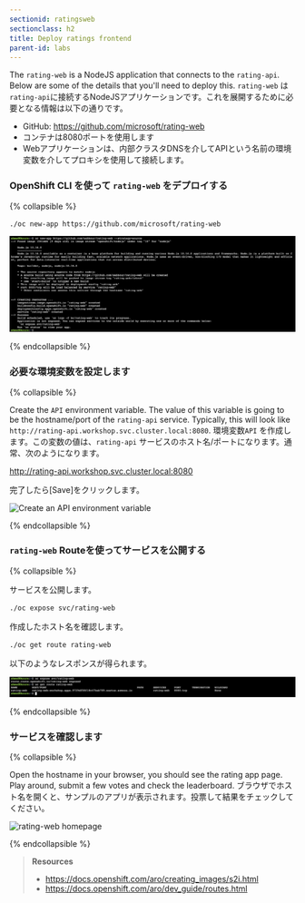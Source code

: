 ```yaml
---
sectionid: ratingsweb
sectionclass: h2
title: Deploy ratings frontend
parent-id: labs
---
```


The `rating-web` is a NodeJS application that connects to the `rating-api`. Below are some of the details that you'll need to deploy this.
`rating-web` は `rating-api`に接続するNodeJSアプリケーションです。これを展開するために必要となる情報は以下の通りです。

- GitHub: <https://github.com/microsoft/rating-web>
- コンテナは8080ポートを使用します
- Webアプリケーションは、内部クラスタDNSを介してAPIという名前の環境変数を介してプロキシを使用して接続します。 

### OpenShift CLI を使って `rating-web` をデプロイする

{% collapsible %}

```sh
./oc new-app https://github.com/microsoft/rating-web
```

![Create rating-web using oc cli](media/oc-newapp-ratingweb.png)

{% endcollapsible %}

### 必要な環境変数を設定します

{% collapsible %}

Create the `API` environment variable. The value of this variable is going to be the hostname/port of the `rating-api` service. Typically, this will look like `http://rating-api.workshop.svc.cluster.local:8080`.
環境変数`API` を作成します。この変数の値は、`rating-api` サービスのホスト名/ポートになります。通常、次のようになります。

http://rating-api.workshop.svc.cluster.local:8080

完了したら[Save]をクリックします。

![Create an API environment variable](media/rating-web-envvars.png)

{% endcollapsible %}

### `rating-web` Routeを使ってサービスを公開する

{% collapsible %}

サービスを公開します。

```sh
./oc expose svc/rating-web
```

作成したホスト名を確認します。

```sh
./oc get route rating-web
```

以下のようなレスポンスが得られます。

![Retrieve the created route](media/oc-get-route.png)

{% endcollapsible %}

### サービスを確認します

{% collapsible %}

Open the hostname in your browser, you should see the rating app page. Play around, submit a few votes and check the leaderboard.
ブラウザでホスト名を開くと、サンプルのアプリが表示されます。投票して結果をチェックしてください。

![rating-web homepage](media/rating-web-homepage.png)

{% endcollapsible %}

> **Resources**
> * <https://docs.openshift.com/aro/creating_images/s2i.html>
> * <https://docs.openshift.com/aro/dev_guide/routes.html>